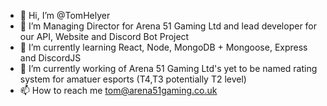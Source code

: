 - 👋 Hi, I’m @TomHelyer
- 👀 I’m Managing Director for Arena 51 Gaming Ltd and lead developer for our API, Website and Discord Bot Project
- 🌱 I’m currently learning React, Node, MongoDB + Mongoose, Express and DiscordJS
- 💞️ I’m currently working of Arena 51 Gaming Ltd's yet to be named rating system for amatuer esports (T4,T3 potentially T2 level)
- 📫 How to reach me tom@arena51gaming.co.uk

<!---
TomHelyer/TomHelyer is a ✨ special ✨ repository because its `README.md` (this file) appears on your GitHub profile.
You can click the Preview link to take a look at your changes.
--->
